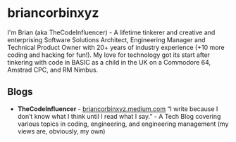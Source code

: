 # briancorbinxyz
 
I'm Brian (aka TheCodeInfluencer) - A lifetime tinkerer and creative and enterprising Software Solutions Architect, Engineering Manager and Technical Product Owner with 20+ years of industry experience (+10 more coding and hacking for fun!). My love for technology got its start after tinkering with code in BASIC as a child in the UK on a Commodore 64, Amstrad CPC, and RM Nimbus.


## Blogs
- **TheCodeInfluencer** - [briancorbinxyz.medium.com](https://briancorbinxyz.medium.com) “I write because I don’t know what I think until I read what I say.” - A Tech Blog covering various topics in coding, engineering, and engineering management (my views are, obviously, my own)
